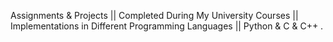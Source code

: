 Assignments & Projects || Completed During My University Courses || Implementations in Different Programming Languages || Python & C & C++ .
